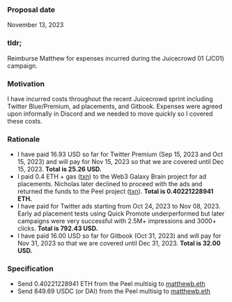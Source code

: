 ### Proposal date
November 13, 2023

### tldr;
Reimburse Matthew for expenses incurred during the Juicecrowd 01 (JC01) campaign.

### Motivation
I have incurred costs throughout the recent Juicecrowd sprint including Twitter Blue/Premium, ad placements, and Gitbook. Expenses were agreed upon informally in Discord and we needed to move quickly so I covered these costs.

### Rationale
- I have paid 16.93 USD so far for Twitter Premium (Sep 15, 2023 and Oct 15, 2023) and will pay for Nov 15, 2023 so that we are covered until Dec 15, 2023. **Total is 25.26 USD.**
- I paid 0.4 ETH + gas ([txn](https://etherscan.io/tx/0xa98aade143f86a212e7a39bcf0deb3f5f2aa6ae50a8413c0cbc145a557617264)) to the Web3 Galaxy Brain project for ad placements. Nicholas later declined to proceed with the ads and returned the funds to the Peel project ([txn](https://etherscan.io/tx/0xe977d589bae5527da48d90a1973acd13b10ce2940f7b3f2b180c97dc7ce4d54e)). **Total is 0.40221228941 ETH.**
- I have paid for Twitter ads starting from Oct 24, 2023 to Nov 08, 2023. Early ad placement tests using Quick Promote underperformed but later campaigns were very successful with 2.5M+ impressions and 3000+ clicks. **Total is 792.43 USD.**
- I have paid 16.00 USD so far for Gitbook (Oct 31, 2023) and will pay for Nov 31, 2023 so that we are covered until Dec 31, 2023. **Total is 32.00 USD.**

### Specification
- Send 0.40221228941 ETH from the Peel multisig to [matthewb.eth](https://etherscan.io/address/0x334d080349da9cfa602442968483b761defa5bf7)
- Send 849.69 USDC (or DAI) from the Peel multisig to [matthewb.eth](https://etherscan.io/address/0x334d080349da9cfa602442968483b761defa5bf7)